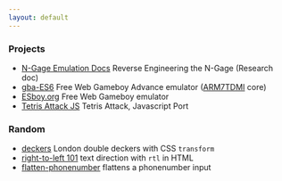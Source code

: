 ```yaml
---
layout: default
---
```


### Projects

* [N-Gage Emulation Docs](http://loociano.github.io/N-Gage-emu-docs/) Reverse Engineering the N-Gage (Research doc)
* [gba-ES6](http://loociano.github.io/gba-ES6/) Free Web Gameboy Advance emulator ([ARM7TDMI](https://en.wikipedia.org/wiki/ARM7) core)
* [ESboy.org](http://www.esboy.org) Free Web Gameboy emulator
* [Tetris Attack JS](http://loociano.github.io/tetris-attack-ai/) Tetris Attack, Javascript Port 

### Random

* [deckers](http://loociano.github.io/deckers) London double deckers with CSS `transform`
* [right-to-left 101](http://loociano.github.io/right-to-left-html-101) text direction with `rtl` in HTML
* [flatten-phonenumber](http://loociano.github.io/flatten-phonenumber/) flattens a phonenumber input
